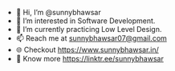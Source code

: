 - 👋 Hi, I’m @sunnybhawsar
- 👀 I’m interested in Software Development.
- 🌱 I’m currently practicing Low Level Design.
- 📫 Reach me at sunnybhawsar07@gmail.com
- 🌐 Checkout https://www.sunnybhawsar.in/
- 🌲 Know more https://linktr.ee/sunnybhawsar
